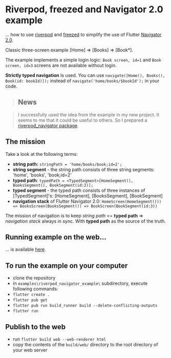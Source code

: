 # Riverpod, freezed and Navigator 2.0 example

... how to use [riverpod](https://riverpod.dev/) and [freezed](https://github.com/rrousselGit/freezed) 
to simplify the use of Flutter [Navigator 2.0](https://medium.com/flutter/learning-flutters-new-navigation-and-routing-system-7c9068155ade).

Classic three-screen example [Home] => [Books] => [Book\*].

The example implements a simple login logic: ```Book screen, id=1``` and ```Book screen, id=3``` screens are not available without login.

**Strictly typed navigation** Is used. You can use ```navigate([Home(), Books(), Book(id: bookId)]);``` instead of ```navigate('home/books/$bookId');``` in your code.

> ## News

> I successfully used the idea from the example in my new project. 
It seems to me that it could be useful to others. 
So I prepared a [riverpod_navigator package](https://pub.dev/packages/riverpod_navigator).

## The mission

Take a look at the following terms:

- **string path:** ```stringPath = 'home/books/book;id=2';```
- **string segment** - the string path consists of three string segments: 'home', 'books', 'book;id=2'
- **typed path**: ```typedPath = <TypedSegment>[HomeSegment(), BooksSegment(), BookSegment(id:2)];```
- **typed segment** - the typed path consists of three instances of [TypedSegment]'s: [HomeSegment], [BooksSegment], [BookSegment]
- **navigation stack** of Flutter Navigator 2.0: ```HomeScreen(HomeSegment())) => BooksScreen(BooksSegment()) => BookScreen(BookSegment(id:3))```

The mission of navigation is to keep *string path* <= **typed path** => *navigation stack* always in sync.
With **typed path** as the source of the truth.

## Running example on the web...

... is available [here](https://pavelpz.github.io/).

## To run the example on your computer

- clone the repository
- in ```examples\riverpod_navigator_example\``` subdirectory, execute following commands:
- ```flutter create .```
- ```flutter pub get```
- ```flutter pub run build_runner build --delete-conflicting-outputs```
- ```flutter run``` 

## Publish to the web

- run ```flutter build web --web-renderer html```
- copy the contents of the ```build/web/``` directory to the root directory of your web server
